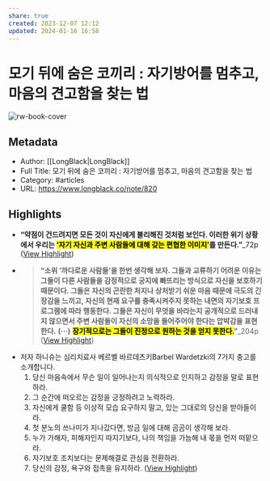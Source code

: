 ```yaml
---
share: true
created: 2023-12-07 12:12
updated: 2024-01-16 16:58
---
```


# 모기 뒤에 숨은 코끼리 : 자기방어를 멈추고, 마음의 견고함을 찾는 법

![rw-book-cover](https://www.longblack.co/apple-icon.png)

## Metadata
- Author: [[LongBlack|LongBlack]]
- Full Title: 모기 뒤에 숨은 코끼리 : 자기방어를 멈추고, 마음의 견고함을 찾는 법
- Category: #articles
- URL: https://www.longblack.co/note/820

## Highlights
- **“약점이 건드려지면 모든 것이 자신에게 불리해진 것처럼 보인다. 이러한 위기 상황에서 우리는 <mark class="hltr-red">‘자기 자신과 주변 사람들에 대해 갖는 편협한 이미지’</mark>를 만든다.”**_72p ([View Highlight](https://read.readwise.io/read/01hh13r3davz7e9awn0m684531))
- > **“소위 ‘까다로운 사람들’을 한번 생각해 보자. 그들과 교류하기 어려운 이유는 그들이 다른 사람들을 감정적으로 궁지에 빠뜨리는 방식으로 자신을 보호하기 때문이다. 그들은 자신의 곤란한 처지나 상처받기 쉬운 마음 때문에 극도의 긴장감을 느끼고, 자신의 현재 요구를 충족시켜주지 못하는 내면의 자기보호 프로그램에 따라 행동한다. 그들은 자신이 무엇을 바라는지 공개적으로 드러내지 않으면서 주변 사람들이 자신의 소망을 들어주어야 한다는 압박감을 표현한다.** **(···)** <mark class="hltr-red">**장기적으로는 그들이 진정으로 원하는 것을 얻지 못한다.</mark>”**_204p ([View Highlight](https://read.readwise.io/read/01hh13w33rgew65mad5rwtbxsc))
- 저자 하니슈는 심리치료사 베르벨 바르데츠키Barbel Wardetzki의 7가지 충고를 소개합니다. 
  1. 당신 마음속에서 무슨 일이 일어나는지 의식적으로 인지하고 감정을 말로 표현하라. 
  2. 그 순간에 떠오르는 감정을 긍정하려고 노력하라. 
  3. 자신에게 쿨함 등 이상적 모습 요구하지 말고, 있는 그대로의 당신을 받아들이라. 
  4. 첫 분노의 쓰나미가 지나갔다면, 방금 일에 대해 곰곰이 생각해 보라. 
  5. 누가 가해자, 피해자인지 따지기보다, 나의 책임을 가늠해 내 몫을 먼저 떠맡으라. 
  6. 자기보호 조치보다는 문제해결로 관심을 전환하라. 
  7. 당신의 감정, 욕구와 접촉을 유지하라. ([View Highlight](https://read.readwise.io/read/01hh13wk3qx5m5fcw270m5wtvv))
